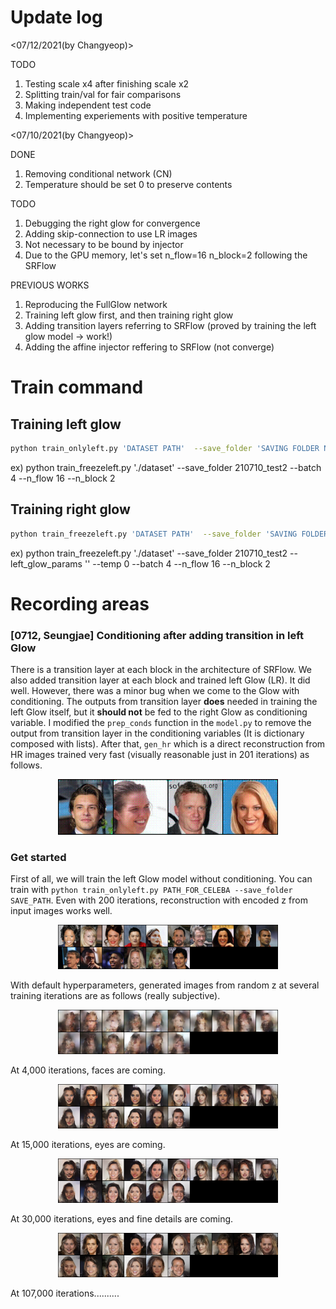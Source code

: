 # Update log

<07/12/2021(by Changyeop)>

TODO

1) Testing scale x4 after finishing scale x2
2) Splitting train/val for fair comparisons
3) Making independent test code
4) Implementing experiements with positive temperature

<07/10/2021(by Changyeop)>

DONE

1) Removing conditional network (CN)
2) Temperature should be set 0 to preserve contents

TODO

1) Debugging the right glow for convergence
2) Adding skip-connection to use LR images
3) Not necessary to be bound by injector 
4) Due to the GPU memory, let's set n_flow=16 n_block=2 following the SRFlow

PREVIOUS WORKS
  
1) Reproducing the FullGlow network
2) Training left glow first, and then training right glow
3) Adding transition layers referring to SRFlow (proved by training the left glow model -> work!)
4) Adding the affine injector reffering to SRFlow (not converge)


# Train command

## Training left glow
```bash
python train_onlyleft.py 'DATASET PATH'  --save_folder 'SAVING FOLDER NAME' --batch 'BATCH SIZE' --n_flow 'Num FLOWS' --n_block 'Num BLOCKS'
```
ex) python train_freezeleft.py './dataset' --save_folder 210710_test2 --batch 4 --n_flow 16 --n_block 2

## Training right glow
```bash
python train_freezeleft.py 'DATASET PATH'  --save_folder 'SAVING FOLDER NAME' --left_glow_params 'LEFT GLOW MODEL PATH' --temp 'TEMP' --batch 'BATCH' --n_flow 'Num FLOWS' --n_block 'Num BLOCKS'
```
ex) python train_freezeleft.py './dataset' --save_folder 210710_test2 --left_glow_params '' --temp 0 --batch 4 --n_flow 16 --n_block 2

# Recording areas

### [0712, Seungjae] Conditioning after adding transition in left Glow

There is a transition layer at each block in the architecture of SRFlow. We also added transition layer at each block and trained left Glow (LR). It did well. However, there was a minor bug when we come to the Glow with conditioning. The outputs from transition layer **does** needed in training the left Glow itself, but it **should not** be fed to the right Glow as conditioning variable. I modified the `prep_conds` function in the `model.py` to remove the output from transition layer in the conditioning variables (It is dictionary composed with lists). After that, `gen_hr` which is a direct reconstruction from HR images trained very fast (visually reasonable just in 201 iterations) as follows.

<p align="center">
<img width="70%" src="src/debug_transition_left_right_glow/gen_hr_000201.png">
</p>

### Get started

First of all, we will train the left Glow model without conditioning. You can train with `python train_onlyleft.py PATH_FOR_CELEBA --save_folder SAVE_PATH`.
Even with 200 iterations, reconstruction with encoded z from input images works well.
<p align="center">
<img width="70%" src="src/train_onlyleft_images/gen_lr_000201.png">
</p>

With default hyperparameters, generated images from random z at several training iterations are as follows (really subjective).

<p align="center">
<img width="70%" src="src/train_onlyleft_images/gen_lr_randz_004001.png">
</p>

At 4,000 iterations, faces are coming.

<p align="center">
<img width="70%" src="src/train_onlyleft_images/gen_lr_randz_015001.png">
</p>

At 15,000 iterations, eyes are coming.

<p align="center">
<img width="70%" src="src/train_onlyleft_images/gen_lr_randz_030001.png">
</p>

At 30,000 iterations, eyes and fine details are coming.

<p align="center">
<img width="70%" src="src/train_onlyleft_images/gen_lr_randz_107001.png">
</p>

At 107,000 iterations..........
